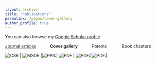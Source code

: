 ```yaml
---
layout: archive
title: "Publications"
permalink: /pages/cover-gallery
author_profile: true
---
```




You can also browse my [Google Scholar profile](https://scholar.google.com/citations?user=g1IdjV4AAAAJ&hl)

[Journal articles](https://mihafil.github.io/academic/pages/publications)  &emsp;&emsp;&emsp;**Cover gallery** &emsp;&emsp;&emsp;Patents  &emsp;&emsp; &emsp;Book chapters


![CSR](https://mihafil.github.io/academic/images/csr2016-icon.jpg) |  ![MSDE](https://mihafil.github.io/academic/images/msde2016-icon.jpg):|![PPS](https://mihafil.github.io/academic/images/pps2017-icon.jpg):|
![PDF](https://mihafil.github.io/academic/images/csr2016.jpg) |  ![PDF](https://mihafil.github.io/academic/images/msde2016.jpg):|![PDF](https://mihafil.github.io/academic/images/pps2017.jpg):|

  

